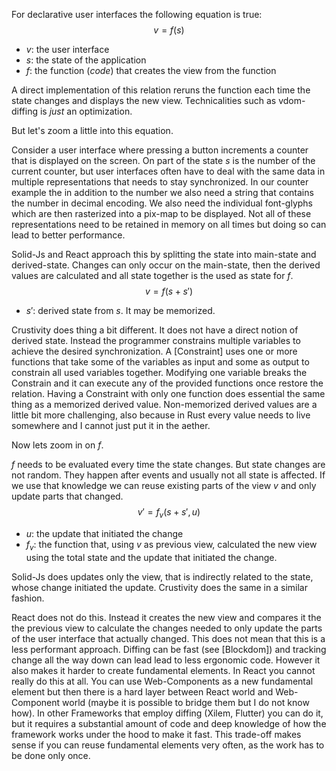 For declarative user interfaces the following equation is true:
$$ v = f(s) $$
- $v$: the user interface
- $s$: the state of the application
- $f$: the function (*code*) that creates the view from the function

A direct implementation of this relation reruns the function each time the state changes and displays the new view. Technicalities such as vdom-diffing is _just_ an optimization.

But let's zoom a little into this equation. 

Consider a user interface where pressing a button increments a counter that is displayed on the screen. On part of the state $s$ is the number of the current counter, but user interfaces often have to deal with the same data in multiple representations that needs to stay synchronized. In our counter example the in addition to the number we also need a string that contains the number in decimal encoding. We also need the individual font-glyphs which are then rasterized into a pix-map to be displayed. Not all of these representations need to be retained in memory on all times but doing so can lead to better performance.

Solid-Js and React approach this by splitting the state into main-state and derived-state. Changes can only occur on the main-state, then the derived values are calculated and all state together is the used as state for $f$. 
$$ v = f(s + s') $$
- $s'$: derived state from $s$. It may be memorized.

Crustivity does thing a bit different. It does not have a direct notion of derived state. Instead the programmer constrains multiple variables to achieve the desired synchronization. A [Constraint] uses one or more functions that take some of the variables as input and some as output to constrain all used variables together. Modifying one variable breaks the Constrain and it can execute any of the provided functions once restore the relation. Having a Constraint with only one function does essential the same thing as a memorized derived value. Non-memorized derived values are a little bit more challenging, also because in Rust every value needs to live somewhere and I cannot just put it in the aether. 

Now lets zoom in on $f$.

$f$ needs to be evaluated every time the state changes. But state changes are not random. They happen after events and usually not all state is affected. If we use that knowledge we can reuse existing parts of the view $v$ and only update parts that changed. 
$$ v' = f_v(s + s', u) $$
- $u$: the update that initiated the change
- $f_v$: the function that, using $v$ as previous view, calculated the new view using the total state and the update that initiated the change.

Solid-Js does updates only the view, that is indirectly related to the state, whose change initiated the update. Crustivity does the same in a similar fashion.

React does not do this. Instead it creates the new view and compares it the the previous view to calculate the changes needed to only update the parts of the user interface that actually changed. This does not mean that this is a less performant approach. Diffing can be fast (see [Blockdom]) and tracking change all the way down can lead lead to less ergonomic code. However it also makes it harder to create fundamental elements. In React you cannot really do this at all. You can use Web-Components as a new fundamental element but then there is a hard layer between React world and Web-Component world (maybe it is possible to bridge them but I do not know how). In other Frameworks that employ diffing (Xilem, Flutter) you can do it, but it requires a substantial amount of code and deep knowledge of how the framework works under the hood to make it fast. This trade-off makes sense if you can reuse fundamental elements very often, as the work has to be done only once.
